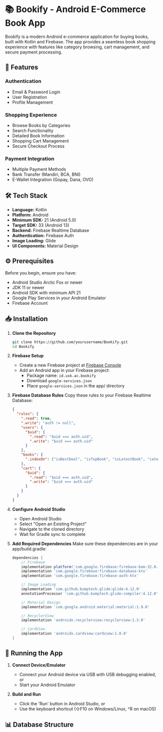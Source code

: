 # 📚 Bookify - Android E-Commerce Book App

Bookify is a modern Android e-commerce application for buying books, built with Kotlin and Firebase. The app provides a seamless book shopping experience with features like category browsing, cart management, and secure payment processing.

## 📱 Features

### Authentication
- Email & Password Login
- User Registration
- Profile Management

### Shopping Experience
- Browse Books by Categories
- Search Functionality
- Detailed Book Information
- Shopping Cart Management
- Secure Checkout Process

### Payment Integration
- Multiple Payment Methods
- Bank Transfer (Mandiri, BCA, BNI)
- E-Wallet Integration (Gopay, Dana, OVO)

## 🛠 Tech Stack

- **Language:** Kotlin
- **Platform:** Android
- **Minimum SDK:** 21 (Android 5.0)
- **Target SDK:** 33 (Android 13)
- **Backend:** Firebase Realtime Database
- **Authentication:** Firebase Auth
- **Image Loading:** Glide
- **UI Components:** Material Design

## ⚙️ Prerequisites

Before you begin, ensure you have:
- Android Studio Arctic Fox or newer
- JDK 11 or newer
- Android SDK with minimum API 21
- Google Play Services in your Android Emulator
- Firebase Account

## 📥 Installation

1. **Clone the Repository**
   ```bash
   git clone https://github.com/yourusername/Bookify.git
   cd Bookify
   ```

2. **Firebase Setup**
   - Create a new Firebase project at [Firebase Console](https://console.firebase.google.com/)
   - Add an Android app in your Firebase project:
     - Package name: `id.usk.ac.bookify`
     - Download `google-services.json`
     - Place `google-services.json` in the app/ directory

3. **Firebase Database Rules**
   Copy these rules to your Firebase Realtime Database:
   ```json
   {
     "rules": {
       ".read": true,
       ".write": "auth != null",
       "users": {
         "$uid": {
           ".read": "$uid === auth.uid",
           ".write": "$uid === auth.uid"
         }
       },
       "books": {
         ".indexOn": ["isBestDeal", "isTopBook", "isLatestBook", "category"]
       },
       "cart": {
         "$uid": {
           ".read": "$uid === auth.uid",
           ".write": "$uid === auth.uid"
         }
       }
     }
   }
   ```

4. **Configure Android Studio**
   - Open Android Studio
   - Select "Open an Existing Project"
   - Navigate to the cloned directory
   - Wait for Gradle sync to complete

5. **Add Required Dependencies**
   Make sure these dependencies are in your app/build.gradle:
   ```gradle
   dependencies {
       // Firebase
       implementation platform('com.google.firebase:firebase-bom:32.0.0')
       implementation 'com.google.firebase:firebase-database-ktx'
       implementation 'com.google.firebase:firebase-auth-ktx'

       // Image Loading
       implementation 'com.github.bumptech.glide:glide:4.12.0'
       annotationProcessor 'com.github.bumptech.glide:compiler:4.12.0'

       // Material Design
       implementation 'com.google.android.material:material:1.9.0'

       // RecyclerView
       implementation 'androidx.recyclerview:recyclerview:1.3.0'

       // CardView
       implementation 'androidx.cardview:cardview:1.0.0'
   }
   ```

## 🚀 Running the App

1. **Connect Device/Emulator**
   - Connect your Android device via USB with USB debugging enabled, or
   - Start your Android Emulator

2. **Build and Run**
   - Click the 'Run' button in Android Studio, or
   - Use the keyboard shortcut (⇧F10 on Windows/Linux, ^R on macOS)

## 📊 Database Structure
